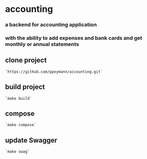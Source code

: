 # accounting

### a backend for accounting application

### with the ability to add expenses and bank cards and get monthly or annual statements

## clone project

    `https://github.com/ppeymann/accounting.git`

## build project

    `make build`

## compose

    `make compose`

## update Swagger

    `make swag`
